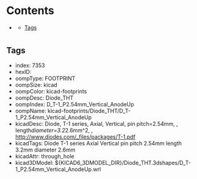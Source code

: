 



Contents
========

* [](#)
	* [Tags](#tags)

# 

## Tags

- index: 7353
- hexID: 
- oompType: FOOTPRINT
- oompSize: kicad
- oompColor: kicad-footprints
- oompDesc: Diode_THT
- oompIndex: D_T-1_P2.54mm_Vertical_AnodeUp
- oompName: kicad-footprints/Diode_THT/D_T-1_P2.54mm_Vertical_AnodeUp
- kicadDesc: Diode, T-1 series, Axial, Vertical, pin pitch=2.54mm, , length*diameter=3.2*2.6mm^2, , http://www.diodes.com/_files/packages/T-1.pdf
- kicadTags: Diode T-1 series Axial Vertical pin pitch 2.54mm  length 3.2mm diameter 2.6mm
- kicadAttr: through_hole
- kicad3DModel: ${KICAD6_3DMODEL_DIR}/Diode_THT.3dshapes/D_T-1_P2.54mm_Vertical_AnodeUp.wrl
